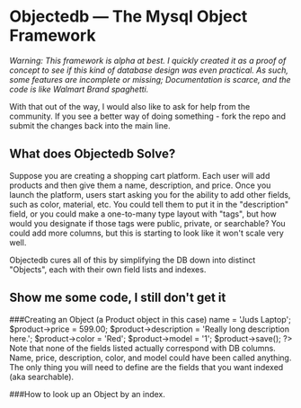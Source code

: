 # Objectedb &mdash; The Mysql Object Framework

*Warning: This framework is alpha at best. I quickly created it as a proof of concept to see if this kind of database design was even practical. As such, some features are incomplete or missing; Documentation is scarce, and the code is like Walmart Brand spaghetti.*

With that out of the way, I would also like to ask for help from the community. If you see a better way of doing something - fork the repo and submit the changes back into the main line.

## What does Objectedb Solve?
Suppose you are creating a shopping cart platform. Each user will add products and then give them a name, description, and price. Once you launch the platform, users start asking you for the ability to add other fields, such as color, material, etc. You could tell them to put it in the "description" field, or you could make a one-to-many type layout with "tags", but how would you designate if those tags were public, private, or searchable? You could add more columns, but this is starting to look like it won't scale very well.

Objectedb cures all of this by simplifying the DB down into distinct "Objects", each with their own field lists and indexes. 

## Show me some code, I still don't get it

###Creating an Object (a Product object in this case)
    <?php
        $product = new Product();
            $product->name	= 'Juds Laptop';
            $product->price	= 599.00;
            $product->description = 'Really long description here.';
            $product->color	= 'Red';
            $product->model	= '1';
        $product->save();
    ?>
Note that none of the fields listed actually correspond with DB columns. Name, price, description, color, and model could have been called anything. The only thing you will need to define are the fields that you want indexed (aka searchable).

###How to look up an Object by an index.
    <?php
        $product = Product::findByModel(1);
    ?>

